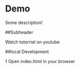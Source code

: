 # Demo
Some description!

##Subheader

Watch tutorrial on youtube

##local  Development

1 Open index.html in your browser